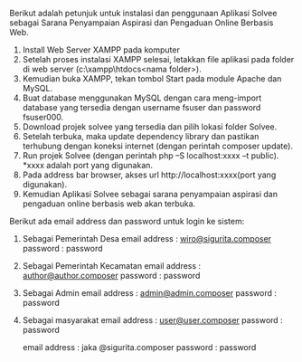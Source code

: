 Berikut adalah petunjuk untuk instalasi dan penggunaan Aplikasi Solvee sebagai Sarana Penyampaian Aspirasi dan Pengaduan Online Berbasis Web.
1.	Install Web Server XAMPP pada komputer
2.	Setelah proses instalasi XAMPP selesai, letakkan file aplikasi pada folder di web server (c:\xampp\htdocs\<nama folder>).
3.	Kemudian buka XAMPP, tekan tombol Start pada module Apache dan MySQL.
4.	Buat database menggunakan MySQL dengan cara meng-import database yang tersedia dengan username fsuser dan password fsuser000.
5.	Download projek solvee yang tersedia dan pilih lokasi folder Solvee.
6.	Setelah terbuka, maka update dependency library dan pastikan terhubung dengan koneksi internet (dengan perintah composer update).
7.	Run projek Solvee (dengan perintah php –S localhost:xxxx –t public). *xxxx adalah port yang digunakan.
8.	Pada address bar browser, akses url http://localhost:xxxx(port yang digunakan).
9.	Kemudian Aplikasi Solvee sebagai sarana penyampaian aspirasi dan pengaduan online berbasis web akan terbuka.

Berikut ada email address dan password untuk login ke sistem:
1. Sebagai Pemerintah Desa
	email address 	: wiro@sigurita.composer
	password		: password
2. Sebagai Pemerintah Kecamatan
	email address	: author@author.composer
	password		: password
3. Sebagai Admin
	email address	: admin@admin.composer
	password		: password
4. Sebagai masyarakat
	email address	: user@user.composer
	password		: password
	
	email address	: jaka @sigurita.composer
	password		: password


